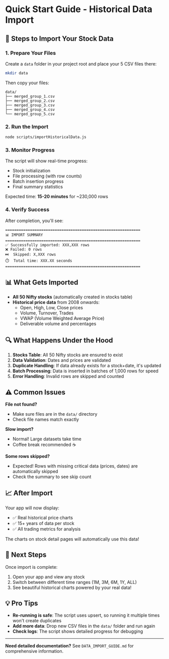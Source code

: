 # Quick Start Guide - Historical Data Import

## 🚀 Steps to Import Your Stock Data

### 1. Prepare Your Files

Create a `data` folder in your project root and place your 5 CSV files there:

```bash
mkdir data
```

Then copy your files:
```
data/
├── merged_group_1.csv
├── merged_group_2.csv
├── merged_group_3.csv
├── merged_group_4.csv
└── merged_group_5.csv
```

### 2. Run the Import

```bash
node scripts/importHistoricalData.js
```

### 3. Monitor Progress

The script will show real-time progress:
- Stock initialization
- File processing (with row counts)
- Batch insertion progress
- Final summary statistics

Expected time: **15-20 minutes** for ~230,000 rows

### 4. Verify Success

After completion, you'll see:
```
============================================================
📊 IMPORT SUMMARY
============================================================
✅ Successfully imported: XXX,XXX rows
❌ Failed: 0 rows
⏭️  Skipped: X,XXX rows
⏱️  Total time: XXX.XX seconds
============================================================
```

## 📊 What Gets Imported

- **All 50 Nifty stocks** (automatically created in stocks table)
- **Historical price data** from 2008 onwards:
  - Open, High, Low, Close prices
  - Volume, Turnover, Trades
  - VWAP (Volume Weighted Average Price)
  - Deliverable volume and percentages

## 🔍 What Happens Under the Hood

1. **Stocks Table**: All 50 Nifty stocks are ensured to exist
2. **Data Validation**: Dates and prices are validated
3. **Duplicate Handling**: If data already exists for a stock+date, it's updated
4. **Batch Processing**: Data is inserted in batches of 1,000 rows for speed
5. **Error Handling**: Invalid rows are skipped and counted

## ⚠️ Common Issues

**File not found?**
- Make sure files are in the `data/` directory
- Check file names match exactly

**Slow import?**
- Normal! Large datasets take time
- Coffee break recommended ☕

**Some rows skipped?**
- Expected! Rows with missing critical data (prices, dates) are automatically skipped
- Check the summary to see skip count

## 📈 After Import

Your app will now display:
- ✅ Real historical price charts
- ✅ 15+ years of data per stock
- ✅ All trading metrics for analysis

The charts on stock detail pages will automatically use this data!

## 🎯 Next Steps

Once import is complete:
1. Open your app and view any stock
2. Switch between different time ranges (1M, 3M, 6M, 1Y, ALL)
3. See beautiful historical charts powered by your real data!

## 💡 Pro Tips

- **Re-running is safe**: The script uses upsert, so running it multiple times won't create duplicates
- **Add more data**: Drop new CSV files in the `data/` folder and run again
- **Check logs**: The script shows detailed progress for debugging

---

**Need detailed documentation?** See `DATA_IMPORT_GUIDE.md` for comprehensive information.
